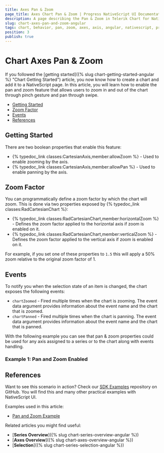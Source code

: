 ```yaml
---
title: Axes Pan & Zoom
page_title: Axes Chart Pan & Zoom | Progress NativeScript UI Documentation
description: A page describing the Pan & Zoom in Telerik Chart for NativeScript
slug: chart-axes-pan-and-zoom-angular
tags: chart, behavior, pan, zoom, axes, axis, angular, nativescript, professional, ui
position: 3
publish: true
---
```


# Chart Axes Pan & Zoom

If you followed the [getting started]({% slug chart-getting-started-angular %} "Chart Getting Started") article, you now know how to create a chart and add it to a NativeScript page. In this article, you will learn how to enable the pan and zoom feature that allows users to zoom in and out of the chart through pinch gesture and pan through swipe.

* [Getting Started](#getting-started)
* [Zoom Factor](#zoom-factor)
* [Events](#events)
* [References](#references)

## Getting Started

There are two boolean properties that enable this feature:

* {% typedoc_link classes:CartesianAxis,member:allowZoom %} - Used to enable zooming by the axis.
* {% typedoc_link classes:CartesianAxis,member:allowPan %} - Used to enable panning by the axis.

## Zoom Factor

You can programmatically define a zoom factor by which the chart will zoom. This is done via two properties exposed by {% typedoc_link classes:RadCartesianChart %}:

* {% typedoc_link classes:RadCartesianChart,member:horizontalZoom %} - Defines the zoom factor applied to the horizontal axis if zoom is enabled on it.
* {% typedoc_link classes:RadCartesianChart,member:verticalZoom %} - Defines the zoom factor applied to the vertical axis if zoom is enabled on it.

For example, if you set one of these properties to `1.5` this will apply a 50% zoom relative to the original zoom factor of 1.

## Events

To notify you when the selection state of an item is changed, the chart exposes the following events:

* `chartZoomed` - Fired multiple times when the chart is zooming.
The event data argument provides information about the event name and the chart that is zoomed.
* `chartPanned` - Fired multiple times when the chart is panning.
The event data argument provides information about the event name and the chart that is panned.

With the following example you can see that pan & zoom properties could be used for any axis assigned to a series or to the chart along with events handling.

### Example 1: Pan and Zoom Enabled

<snippet id='chart-angular-pan-and-zoom-component'/>

<snippet id='chart-angular-pan-and-zoom'/>

## References

Want to see this scenario in action?
Check our [SDK Examples](https://github.com/NativeScript/nativescript-ui-samples-angular) repository on GitHub. You will find this and many other practical examples with NativeScript UI.

Examples used in this article:

* [Pan and Zoom Example](https://github.com/NativeScript/nativescript-ui-samples-angular/tree/master/chart/app/examples/behaviors)

Related articles you might find useful:

* [**Series Overview**]({% slug chart-series-overview-angular %})
* [**Axes Overview**]({% slug chart-axes-overview-angular %})
* [**Selection**]({% slug chart-series-selection-angular %})
